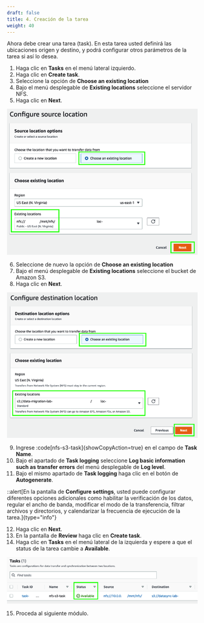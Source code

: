 ```yaml
---
draft: false
title: 4. Creación de la tarea
weight: 40
---
```

Ahora debe crear una tarea (task). En esta tarea usted definirá las ubicaciones origen y destino, y podrá configurar otros parámetros de la tarea si así lo desea.

1. Haga clic en **Tasks** en el menú lateral izquierdo.
2. Haga clic en **Create task**.
3. Seleccione la opción de **Choose an existing location**
4. Bajo el menú desplegable de **Existing locations** seleccione el servidor NFS.
5. Haga clic en **Next**.

![Tarea - Ubicación origen](/static/images/ds/tareaorigen.png)

6. Seleccione de nuevo la opción de **Choose an existing location**
7. Bajo el menú desplegable de **Existing locations** seleccione el bucket de Amazon S3. 
8. Haga clic en **Next**.

![Tarea - Ubicación destino](/static/images/ds/tareadestino.png)

9. Ingrese :code[nfs-s3-task]{showCopyAction=true} en el campo de **Task Name**.
10. Bajo el apartado de **Task logging** seleccione **Log basic information such as transfer errors** del menú desplegable de **Log level**.
11. Bajo el mismo apartado de **Task logging** haga clic en el botón de **Autogenerate**.

::alert[En la pantalla de **Configure settings**, usted puede configurar diferentes opciones adicionales como habilitar la verificación de los datos, regular el ancho de banda, modificar el modo de la transferencia, filtrar archivos y directorios, y calendarizar la frecuencia de ejecución de la tarea.]{type="info"}

12. Haga clic en **Next**.
13. En la pantalla de **Review** haga clic en **Create task**.
14. Haga clic en **Tasks** en el menú lateral de la izquierda y espere a que el status de la tarea cambie a **Available**.

![Tarea disponible](/static/images/ds/tareadisponible.png)

15. Proceda al siguiente módulo.